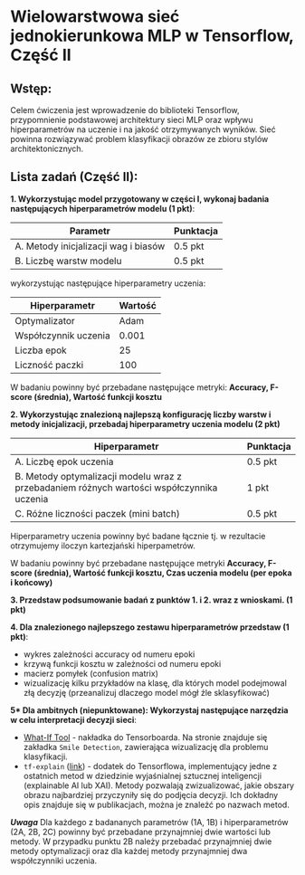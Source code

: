 # Wielowarstwowa sieć jednokierunkowa MLP w Tensorflow, Część II

## Wstęp:

Celem ćwiczenia jest wprowadzenie do biblioteki Tensorflow, przypomnienie podstawowej architektury sieci MLP oraz wpływu hiperparametrów na uczenie i na jakość otrzymywanych wyników. Sieć powinna rozwiązywać problem klasyfikacji obrazów ze zbioru stylów architektonicznych.

## Lista zadań (Część II): 
**1. Wykorzystując model przygotowany w części I, wykonaj badania następujących hiperparametrów modelu (1 pkt)**:  

| Parametr | Punktacja |
| --- | --- |
| A. Metody inicjalizacji wag i biasów | 0.5 pkt|
| B. Liczbę warstw modelu | 0.5 pkt |

wykorzystując następujące hiperparametry uczenia:

| Hiperparametr | Wartość |
| --- | --- |
| Optymalizator | Adam |
| Współczynnik uczenia | 0.001 |
| Liczba epok | 25 |
| Liczność paczki | 100 |

W badaniu powinny być przebadane następujące metryki:
**Accuracy, F-score (średnia), Wartość funkcji kosztu**

**2.  Wykorzystując znalezioną najlepszą konfigurację liczby warstw i metody inicjalizacji, przebadaj hiperparametry uczenia modelu (2 pkt)**

| Hiperparametr | Punktacja |
| --- | --- |
| A. Liczbę epok uczenia | 0.5 pkt |
| B. Metody optymalizacji modelu wraz z przebadaniem różnych wartości współczynnika uczenia | 1 pkt |
| C. Różne liczności paczek (mini batch) | 0.5 pkt | 

Hiperparametry uczenia powinny być badane łącznie tj. w rezultacie otrzymujemy iloczyn kartezjański hiperpametrów.

W badaniu powinny być przebadane następujące metryki
**Accuracy, F-score (średnia), Wartość funkcji kosztu, Czas uczenia modelu (per epoka i końcowy)**

**3. Przedstaw podsumowanie badań z punktów 1. i 2. wraz z wnioskami. (1 pkt)**

**4. Dla znalezionego najlepszego zestawu hiperparametrów przedstaw (1 pkt)**:
- wykres zależności accuracy od numeru epoki 
- krzywą funkcji kosztu w zależności od numeru epoki
- macierz pomyłek (confusion matrix)
- wizualizację kilku przykładów na klasę, dla których model podejmowal złą decyzję (przeanalizuj dlaczego model mógł źle sklasyfikować)

**5\* Dla ambitnych (niepunktowane): Wykorzystaj następujące narzędzia w celu interpretacji decyzji sieci**:
- [What-If Tool](https://pair-code.github.io/what-if-tool/index.html#features) - nakładka do Tensorboarda. Na stronie znajduje się zakładka `Smile Detection`, zawierająca wizualizację dla problemu klasyfikacji.
- `tf-explain` ([link](https://github.com/sicara/tf-explain)) - dodatek do Tensorflowa, implementujący jedne z ostatnich metod w dziedzinie wyjaśnialnej sztucznej inteligencji (explainable AI lub XAI). Metody pozwalają zwizualizować, jakie obszary obrazu najbardziej przyczyniły się do podjęcia decyzji. Ich dokładny opis znajduje się w publikacjach, można je znaleźć po nazwach metod.

***Uwaga***
Dla każdego z badananych parametrów (1A, 1B) i hiperparametrów (2A, 2B, 2C) powinny być przebadane przynajmniej dwie wartości lub metody.
W przypadku punktu 2B należy przebadać przynajmniej dwie metody optymalizacji oraz dla każdej metody przynajmniej dwa współczynniki uczenia.
